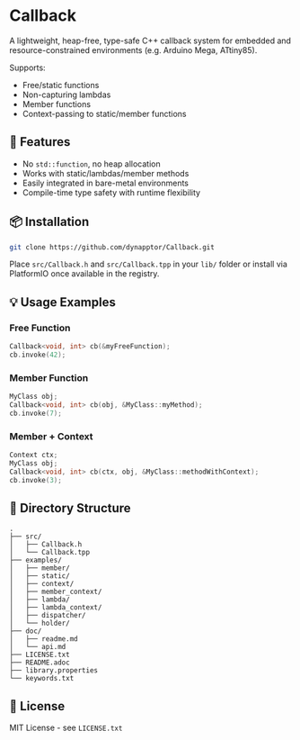 # Callback

A lightweight, heap-free, type-safe C++ callback system for embedded and resource-constrained environments (e.g. Arduino Mega, ATtiny85).

Supports:
- Free/static functions
- Non-capturing lambdas
- Member functions
- Context-passing to static/member functions

## 🔧 Features
- No `std::function`, no heap allocation
- Works with static/lambdas/member methods
- Easily integrated in bare-metal environments
- Compile-time type safety with runtime flexibility

## 📦 Installation

```bash
git clone https://github.com/dynapptor/Callback.git
```

Place `src/Callback.h` and `src/Callback.tpp` in your `lib/` folder or install via PlatformIO once available in the registry.

## 💡 Usage Examples

### Free Function
```cpp
Callback<void, int> cb(&myFreeFunction);
cb.invoke(42);
```

### Member Function
```cpp
MyClass obj;
Callback<void, int> cb(obj, &MyClass::myMethod);
cb.invoke(7);
```

### Member + Context
```cpp
Context ctx;
MyClass obj;
Callback<void, int> cb(ctx, obj, &MyClass::methodWithContext);
cb.invoke(3);
```

## 📁 Directory Structure

```
.
├── src/
│   ├── Callback.h
│   └── Callback.tpp
├── examples/
│   ├── member/
│   ├── static/
│   ├── context/
│   ├── member_context/
│   ├── lambda/
│   ├── lambda_context/
│   ├── dispatcher/
│   └── holder/
├── doc/
│   ├── readme.md
│   └── api.md
├── LICENSE.txt
├── README.adoc
├── library.properties
└── keywords.txt
```

## 📝 License
MIT License - see `LICENSE.txt`
